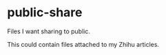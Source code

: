 # public-share

Files I want sharing to public. 

This could contain files attached to my Zhihu articles.
